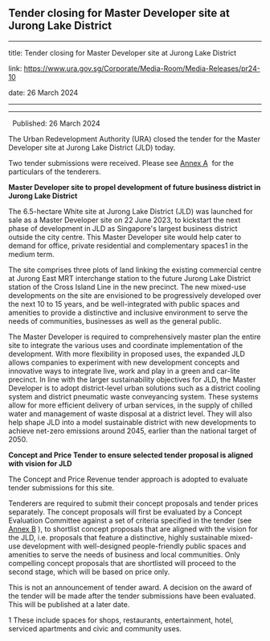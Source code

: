 ## Tender closing for Master Developer site at Jurong Lake District
---
title: Tender closing for Master Developer site at Jurong Lake District

link: https://www.ura.gov.sg/Corporate/Media-Room/Media-Releases/pr24-10

date: 26 March 2024

---

----------------------------------------------------------------

  Published: 26 March 2024

The Urban Redevelopment Authority (URA) closed the tender for the Master Developer site at Jurong Lake District (JLD) today.

Two tender submissions were received. Please see [Annex A](https://www.ura.gov.sg/-/media/Corporate/Media-Room/2024/Mar/pr24-10a.pdf)  for the particulars of the tenderers.

**Master Developer site to propel development of future business district in Jurong Lake District**   
  
The 6.5-hectare White site at Jurong Lake District (JLD) was launched for sale as a Master Developer site on 22 June 2023, to kickstart the next phase of development in JLD as Singapore's largest business district outside the city centre. This Master Developer site would help cater to demand for office, private residential and complementary spaces1 in the medium term.  
  
The site comprises three plots of land linking the existing commercial centre at Jurong East MRT interchange station to the future Jurong Lake District station of the Cross Island Line in the new precinct. The new mixed-use developments on the site are envisioned to be progressively developed over the next 10 to 15 years, and be well-integrated with public spaces and amenities to provide a distinctive and inclusive environment to serve the needs of communities, businesses as well as the general public.   
  
The Master Developer is required to comprehensively master plan the entire site to integrate the various uses and coordinate implementation of the development. With more flexibility in proposed uses, the expanded JLD allows companies to experiment with new development concepts and innovative ways to integrate live, work and play in a green and car-lite precinct. In line with the larger sustainability objectives for JLD, the Master Developer is to adopt district-level urban solutions such as a district cooling system and district pneumatic waste conveyancing system. These systems allow for more efficient delivery of urban services, in the supply of chilled water and management of waste disposal at a district level. They will also help shape JLD into a model sustainable district with new developments to achieve net-zero emissions around 2045, earlier than the national target of 2050.   
  
**Concept and Price Tender to ensure selected tender proposal is aligned with vision for JLD**  
  
The Concept and Price Revenue tender approach is adopted to evaluate tender submissions for this site.   
  
Tenderers are required to submit their concept proposals and tender prices separately. The concept proposals will first be evaluated by a Concept Evaluation Committee against a set of criteria specified in the tender (see [Annex B](https://www.ura.gov.sg/-/media/Corporate/Media-Room/2024/Mar/pr24-10b.pdf) ), to shortlist concept proposals that are aligned with the vision for the JLD, i.e. proposals that feature a distinctive, highly sustainable mixed-use development with well-designed people-friendly public spaces and amenities to serve the needs of business and local communities. Only compelling concept proposals that are shortlisted will proceed to the second stage, which will be based on price only.  
  
This is not an announcement of tender award. A decision on the award of the tender will be made after the tender submissions have been evaluated. This will be published at a later date.



1 These include spaces for shops, restaurants, entertainment, hotel, serviced apartments and civic and community uses.